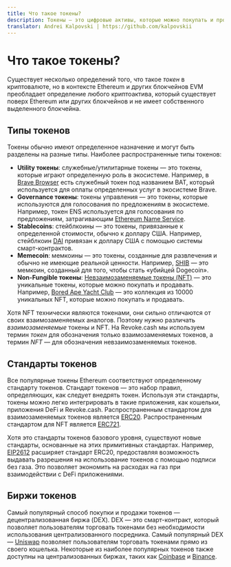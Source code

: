 ```yaml
---
title: Что такое токены?
description: Токены — это цифровые активы, которые можно покупать и продавать. Существуют различные типы токенов, такие как государственные токены или стейблкоины. Узнайте больше о токенах.
translator: Andrei Kalpovski | https://github.com/kalpovskii
---
```


# Что такое токены?

Существует несколько определений того, что такое _токен_ в криптовалюте, но в контексте Ethereum и других блокчейнов EVM преобладает определение любого криптоактива, который существует поверх Ethereum или других блокчейнов и не имеет собственного выделенного блокчейна.

## Типы токенов

Токены обычно имеют определенное назначение и могут быть разделены на разные типы. Наиболее распространенные типы токенов:

- **Utility токены**: служебные/утилитарные токены — это токены, которые играют определенную роль в экосистеме. Например, в [Brave Browser](https://brave.com/) есть служебный токен под названием BAT, который используется для оплаты определенных услуг в экосистеме Brave.
- **Governance токены**: токены управления — это токены, которые используются для голосования по предложениям в экосистеме. Например, токен ENS используется для голосования по предложениям, затрагивающим [Ethereum Name Service](https://ens.domains/).
- **Stablecoins**: стейблкоины — это токены, привязанные к определенной стоимости, обычно к доллару США. Например, стейблкоин [DAI](https://makerdao.com/) привязан к доллару США с помощью системы смарт-контрактов.
- **Memecoin**: мемкоины — это токены, созданные для развлечения и обычно не имеющие реальной ценности. Например, [SHIB](https://shibatoken.com/) — это мемкоин, созданный для того, чтобы стать «убийцей Dogecoin».
- **Non-Fungible токены**: [Невзаимозаменяемые токены (NFT)](/learn/basics/what-are-nfts) — это уникальные токены, которые можно покупать и продавать. Например, [Bored Ape Yacht Club](https://boredapeyachtclub.com/) — это коллекция из 10000 уникальных NFT, которые можно покупать и продавать.

Хотя NFT технически являются токенами, они сильно отличаются от своих взаимозаменяемых аналогов. Поэтому нужно различать _взаимозаменяемые_ токены и NFT. На Revoke.cash мы используем термин _токен_ для обозначения только взаимозаменяемых токенов, а термин _NFT_ — для обозначения невзаимозаменяемых токенов.

## Стандарты токенов

Все популярные токены Ethereum соответствуют определенному стандарту токенов. Стандарт токенов — это набор правил, определяющих, как следует внедрять токен. Используя эти стандарты, токены можно легко интегрировать в такие приложения, как кошельки, приложения DeFi и Revoke.cash. Распространенным стандартом для взаимозаменяемых токенов является [ERC20](https://eips.ethereum.org/EIPS/eip-20). Распространенным стандартом для NFT является [ERC721](https://eips.ethereum.org/EIPS/eip-721).

Хотя это стандарты токенов базового уровня, существуют новые стандарты, основанные на этих примитивных стандартах. Например, [EIP2612](https://eips.ethereum.org/EIPS/eip-2612) расширяет стандарт ERC20, предоставляя возможность выдавать разрешения на использование токенов с помощью подписи без газа. Это позволяет экономить на расходах на газ при взаимодействии с DeFi приложениями.

## Биржи токенов

Самый популярный способ покупки и продажи токенов — децентрализованная биржа (DEX). DEX — это смарт-контракт, который позволяет пользователям торговать токенами без необходимости использования централизованного посредника. Самый популярный DEX — [Uniswap](https://uniswap.org/) позволяет пользователям торговать токенами прямо из своего кошелька. Некоторые из наиболее популярных токенов также доступны на централизованных биржах, таких как [Coinbase](https://www.coinbase.com/) и [Binance](https://www.binance.com/).
